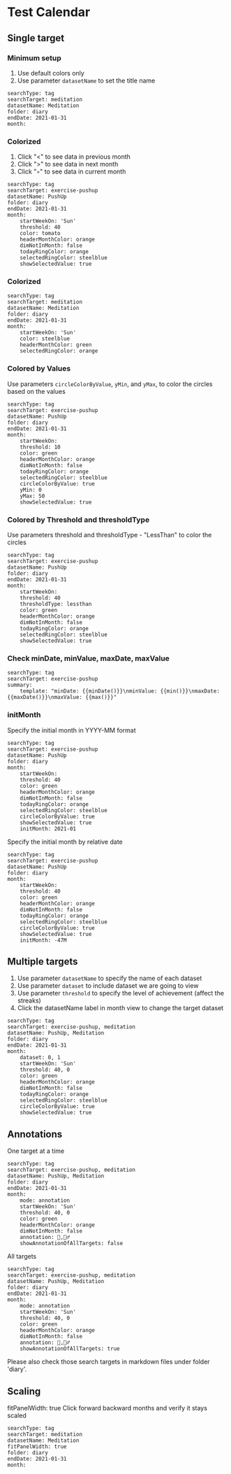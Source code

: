 # Test Calendar

## Single target
### Minimum setup
1. Use default colors only
2. Use parameter `datasetName` to set the title name
``` tracker
searchType: tag
searchTarget: meditation
datasetName: Meditation
folder: diary
endDate: 2021-01-31
month:
```

### Colorized
1. Click "<" to see data in previous month
2. Click ">" to see data in next month
3. Click "◦" to see data in current month
``` tracker
searchType: tag
searchTarget: exercise-pushup
datasetName: PushUp
folder: diary
endDate: 2021-01-31
month:
    startWeekOn: 'Sun'
    threshold: 40
    color: tomato
    headerMonthColor: orange
    dimNotInMonth: false
    todayRingColor: orange
    selectedRingColor: steelblue
    showSelectedValue: true
```

### Colorized
``` tracker
searchType: tag
searchTarget: meditation
datasetName: Meditation
folder: diary
endDate: 2021-01-31
month:
    startWeekOn: 'Sun'
    color: steelblue
    headerMonthColor: green
    selectedRingColor: orange
```

### Colored by Values
Use parameters `circleColorByValue`, `yMin`, and `yMax`, to color the circles based on the values
``` tracker
searchType: tag
searchTarget: exercise-pushup
datasetName: PushUp
folder: diary
endDate: 2021-01-31
month:
    startWeekOn:
    threshold: 10
    color: green
    headerMonthColor: orange
    dimNotInMonth: false
    todayRingColor: orange
    selectedRingColor: steelblue
    circleColorByValue: true
    yMin: 0
    yMax: 50
    showSelectedValue: true
```

### Colored by Threshold and thresholdType
Use parameters threshold and thresholdType - "LessThan" to color the circles
``` tracker
searchType: tag
searchTarget: exercise-pushup
datasetName: PushUp
folder: diary
endDate: 2021-01-31
month:
    startWeekOn:
    threshold: 40
    thresholdType: lessthan
    color: green
    headerMonthColor: orange
    dimNotInMonth: false
    todayRingColor: orange
    selectedRingColor: steelblue
    showSelectedValue: true
```

### Check minDate, minValue, maxDate, maxValue
``` tracker
searchType: tag
searchTarget: exercise-pushup
summary:
    template: "minDate: {{minDate()}}\nminValue: {{min()}}\nmaxDate: {{maxDate()}}\nmaxValue: {{max()}}"
```

### initMonth

Specify the initial month in YYYY-MM format
``` tracker
searchType: tag
searchTarget: exercise-pushup
datasetName: PushUp
folder: diary
month:
    startWeekOn:
    threshold: 40
    color: green
    headerMonthColor: orange
    dimNotInMonth: false
    todayRingColor: orange
    selectedRingColor: steelblue
    circleColorByValue: true
    showSelectedValue: true
    initMonth: 2021-01
```

Specify the initial month by relative date
``` tracker
searchType: tag
searchTarget: exercise-pushup
datasetName: PushUp
folder: diary
month:
    startWeekOn:
    threshold: 40
    color: green
    headerMonthColor: orange
    dimNotInMonth: false
    todayRingColor: orange
    selectedRingColor: steelblue
    circleColorByValue: true
    showSelectedValue: true
    initMonth: -47M
```

## Multiple targets
1. Use parameter `datasetName` to specify the name of each dataset
2. Use parameter `dataset` to include dataset we are going to view
3. Use parameter `threshold` to specify the level of achievement (affect the streaks)
4. Click the datasetName label in month view to change the target dataset
``` tracker
searchType: tag
searchTarget: exercise-pushup, meditation
datasetName: PushUp, Meditation
folder: diary
endDate: 2021-01-31
month:
    dataset: 0, 1
    startWeekOn: 'Sun'
    threshold: 40, 0
    color: green
    headerMonthColor: orange
    dimNotInMonth: false
    todayRingColor: orange
    selectedRingColor: steelblue
    circleColorByValue: true
    showSelectedValue: true
```

## Annotations
One target at a time
``` tracker
searchType: tag
searchTarget: exercise-pushup, meditation
datasetName: PushUp, Meditation
folder: diary
endDate: 2021-01-31
month:
    mode: annotation
    startWeekOn: 'Sun'
    threshold: 40, 0
    color: green
    headerMonthColor: orange
    dimNotInMonth: false
    annotation: 💪,🧘‍♂️
    showAnnotationOfAllTargets: false
```

All targets
``` tracker
searchType: tag
searchTarget: exercise-pushup, meditation
datasetName: PushUp, Meditation
folder: diary
endDate: 2021-01-31
month:
    mode: annotation
    startWeekOn: 'Sun'
    threshold: 40, 0
    color: green
    headerMonthColor: orange
    dimNotInMonth: false
    annotation: 💪,🧘‍♂️
    showAnnotationOfAllTargets: true
```

Please also check those search targets in markdown files under folder 'diary'.

## Scaling
fitPanelWidth: true
Click forward backward months and verify it stays scaled
``` tracker
searchType: tag
searchTarget: meditation
datasetName: Meditation
fitPanelWidth: true
folder: diary
endDate: 2021-01-31
month:
```
